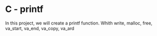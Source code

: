 # C - printf
In this project, we will create a printf function. Whith write, malloc, free, va_start, va_end, va_copy, va_ard


